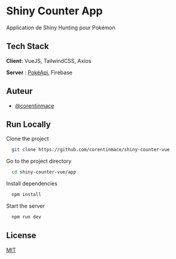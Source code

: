 
# Shiny Counter App

Application de Shiny Hunting pour Pokémon


## Tech Stack

**Client:** VueJS, TailwindCSS, Axios

**Server** : [PokéApi](https://pokeapi.co/), Firebase



## Auteur 

- [@corentinmace](https://www.github.com/corentinmace)


## Run Locally

Clone the project

```bash
  git clone https://github.com/corentinmace/shiny-counter-vue
```

Go to the project directory

```bash
  cd shiny-counter-vue/app
```

Install dependencies

```bash
  npm install
```

Start the server

```bash
  npm run dev
```


## License

[MIT](https://choosealicense.com/licenses/mit/)
